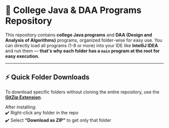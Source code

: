 # 📁 College Java & DAA Programs Repository

This repository contains **college Java programs** and **DAA (Design and Analysis of Algorithms)** programs, organized folder-wise for easy use. You can directly load all programs (1-8 or more) into your IDE like **IntelliJ IDEA** and run them — **that's why each folder has a `main` program at the root for easy execution.**

---

## ⚡ Quick Folder Downloads

To download specific folders without cloning the entire repository, use the [**GitZip Extension**](https://chromewebstore.google.com/detail/gitzip-for-github/ffabmkklhbepgcgfonabamgnfafbdlkn).

After installing:  
✔️ Right-click any folder in the repo  
✔️ Select **"Download as ZIP"** to get only that folder  
